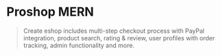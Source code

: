 # Proshop MERN

> Create eshop includes multi-step checkout process with PayPal integration, product search, rating & review, user profiles with order tracking, admin functionality and more.
